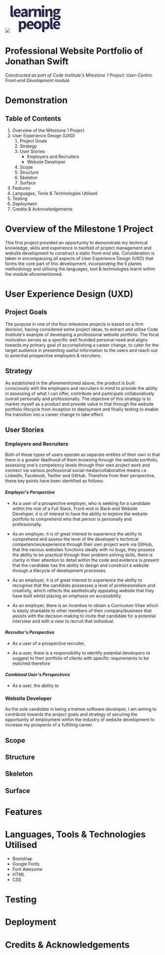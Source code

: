 <img src="https://codeinstitute.s3.amazonaws.com/fullstack/ci_logo_small.png" style="margin: 0;"><img src="assets/images/learning-people-logo.png" style="margin: 0;">

# Professional Website Portfolio of Jonathan Swift
*Constructed as part of Code Institute's Milestone 1 Project: User-Centric Front-end Development module*

# Demonstration
<!-- Image of website portfolio responsiveness -->

## Table of Contents

1. Overview of the Milestone 1 Project
2. User Experience Design (UXD)
   1. Project Goals
   2. Strategy
   3. User Stories
      - Employers and Recruiters
      - Website Developer
   4. Scope
   5. Structure
   6. Skeleton
   7. Surface
3. Features
4. Languages, Tools & Technologies Utilised
5. Testing
6. Deployment
7. Credits & Acknowledgements

# Overview of the Milestone 1 Project

This first project provided an opportunity to demonstrate my technical knowledge, skills and experience in twofold of project management and website development to construct a static front-end site. Consideration is taken in encompassing all aspects of User Experience Design (UXD) that forms the core part of this development, incorporating the 5 planes methodology and utilising the languages, tool & technologies learnt within the module aforementioned.

# User Experience Design (UXD)

## Project Goals

The purpose in one of the four milestone projects is based on a firm decision, having considered some project ideas, to extract and utilise Code Institute's example of developing a professional website portfolio. The focal motivation serves as a specific well founded personal need and aligns towards my primary goal of accomplishing a career change, to cater for the target audience in presenting useful information to the users and reach out to potential prospective employers & recruiters.

## Strategy

As established in the aforementioned above, the product is built consciously with the employers and recruiters in mind to provide the ability in assessing of what I can offer, contribute and participate collaboratively overall personally and professionally. The objective of this strategy is to market myself as a product and provide value in that through the website portfolio lifecycle from inception to deployment and finally testing to enable the transition into a career change to take effect.

## User Stories

### Employers and Recruiters

Both of these types of users operate as separate entities of their own in that there is a greater likelihood of them browsing through the website portfolio, assessing one's competency levels through their own project work and connect via various professional social media/collaborative means i.e. LinkedIn, Facebook, Twitter and GitHub. Therefore from their perspective, these key points have been identified as follows:

#### *Employer's Perspective*

* As a user of a prospective employer, who is seeking for a candidate within the role of a Full Stack, Front-end or Back-end Website Developer, it is of interest to have the ability to explore the website portfolio to comprehend who that person is personally and professionally.

* As an employer, it is of great interest to experience the ability to comprehend and assess the level of the developer's technical competencies/experience through their own project work via GitHub, that the various websites functions ideally with no bugs, they possess the ability to be practical through their problem solving skills, there is clarity in their attention to detail within the code and evidence is present that the candidate has the ability to design and construct a website through a lifecycle of development processes.

* As an employer, it is of great interest to experience the ability to recognise that the candidate possesses a level of professionalism and creativity, which reflects the aesthetically appealing website that they have built whilst placing an emphasis on accessibility.

* As an employer, there is an incentive to obtain a Curriculum Vitae which is easily shareable to other members of their company/business that assists with the decision-making to invite that candidate for a potential interview and with a view to recruit that individual.

#### *Recruiter's Perspective*

* As a user of a prospective recruiter, 

* As a user, there is a responsibility to identify potential developers to suggest to their portfolio of clients with specific requirements to be matched therefore 

#### *Combined User's Perspectives*

* As a user, the ability to 

### Website Developer 

As the sole candidate in being a trainee software developer, I am aiming to contribute towards the project goals and strategy of securing the opportunity of employment within the industry of website development to increase my prospects of a fulfilling career.

## Scope

## Structure

## Skeleton

## Surface

# Features

# Languages, Tools & Technologies Utilised

* Bootstrap
* Google Fonts
* Font Awesome
* HTML
* CSS

# Testing

# Deployment

# Credits & Acknowledgements
